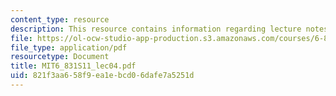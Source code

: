 ```yaml
---
content_type: resource
description: This resource contains information regarding lecture notes.
file: https://ol-ocw-studio-app-production.s3.amazonaws.com/courses/6-831-user-interface-design-and-implementation-spring-2011/821f3aa658f9ea1ebcd06dafe7a5251d_MIT6_831S11_lec04.pdf
file_type: application/pdf
resourcetype: Document
title: MIT6_831S11_lec04.pdf
uid: 821f3aa6-58f9-ea1e-bcd0-6dafe7a5251d
---
```

